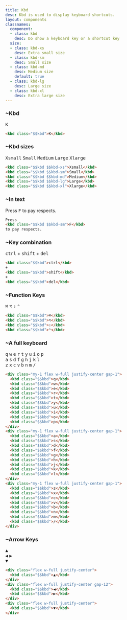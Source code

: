 ```yaml
---
title: Kbd
desc: Kbd is used to display keyboard shortcuts.
layout: components
classnames:
  component:
  - class: kbd
    desc: Do show a keyboard key or a shortcut key
  size:
  - class: kbd-xs
    desc: Extra small size
  - class: kbd-sm
    desc: Small size
  - class: kbd-md
    desc: Medium size
    default: true
  - class: kbd-lg
    desc: Large size
  - class: kbd-xl
    desc: Extra large size
---
```


<script>
  import Component from "$components/Component.svelte"
  import Translate from "$components/Translate.svelte"
</script>

### ~Kbd
<kbd class="kbd">K</kbd>

```html
<kbd class="$$kbd">K</kbd>
```


### ~Kbd sizes
<kbd class="kbd kbd-xs">Xsmall</kbd>
<kbd class="kbd kbd-sm">Small</kbd>
<kbd class="kbd kbd-md">Medium</kbd>
<kbd class="kbd kbd-lg">Large</kbd>
<kbd class="kbd kbd-xl">Xlarge</kbd>

```html
<kbd class="$$kbd $$kbd-xs">Xsmall</kbd>
<kbd class="$$kbd $$kbd-sm">Small</kbd>
<kbd class="$$kbd $$kbd-md">Medium</kbd>
<kbd class="$$kbd $$kbd-lg">Large</kbd>
<kbd class="$$kbd $$kbd-xl">Xlarge</kbd>
```


### ~In text

<span>Press <kbd class="kbd kbd-sm">F</kbd> to pay respects.</span>

```html
Press
<kbd class="$$kbd $$kbd-sm">F</kbd>
to pay respects.
```


### ~Key combination
<kbd class="kbd">ctrl</kbd>
+
<kbd class="kbd">shift</kbd>
+
<kbd class="kbd">del</kbd>

```html
<kbd class="$$kbd">ctrl</kbd>
+
<kbd class="$$kbd">shift</kbd>
+
<kbd class="$$kbd">del</kbd>
```


### ~Function Keys
<kbd class="kbd">⌘</kbd>
<kbd class="kbd">⌥</kbd>
<kbd class="kbd">⇧</kbd>
<kbd class="kbd">⌃</kbd>

```html
<kbd class="$$kbd">⌘</kbd>
<kbd class="$$kbd">⌥</kbd>
<kbd class="$$kbd">⇧</kbd>
<kbd class="$$kbd">⌃</kbd>
```


### ~A full keyboard
<div class="overflow-x-auto">
  <div class="flex justify-center gap-1 w-full mb-1">
    <kbd class="kbd">q</kbd>
    <kbd class="kbd">w</kbd>
    <kbd class="kbd">e</kbd>
    <kbd class="kbd">r</kbd>
    <kbd class="kbd">t</kbd>
    <kbd class="kbd">y</kbd>
    <kbd class="kbd">u</kbd>
    <kbd class="kbd">i</kbd>
    <kbd class="kbd">o</kbd>
    <kbd class="kbd">p</kbd>
  </div>
  <div class="flex justify-center gap-1 w-full mb-1">
    <kbd class="kbd">a</kbd>
    <kbd class="kbd">s</kbd>
    <kbd class="kbd">d</kbd>
    <kbd class="kbd">f</kbd>
    <kbd class="kbd">g</kbd>
    <kbd class="kbd">h</kbd>
    <kbd class="kbd">j</kbd>
    <kbd class="kbd">k</kbd>
    <kbd class="kbd">l</kbd>
  </div>
  <div class="flex justify-center gap-1 w-full mb-1">
    <kbd class="kbd">z</kbd>
    <kbd class="kbd">x</kbd>
    <kbd class="kbd">c</kbd>
    <kbd class="kbd">v</kbd>
    <kbd class="kbd">b</kbd>
    <kbd class="kbd">n</kbd>
    <kbd class="kbd">m</kbd>
    <kbd class="kbd">/</kbd>
  </div>
</div>

```html
<div class="my-1 flex w-full justify-center gap-1">
  <kbd class="$$kbd">q</kbd>
  <kbd class="$$kbd">w</kbd>
  <kbd class="$$kbd">e</kbd>
  <kbd class="$$kbd">r</kbd>
  <kbd class="$$kbd">t</kbd>
  <kbd class="$$kbd">y</kbd>
  <kbd class="$$kbd">u</kbd>
  <kbd class="$$kbd">i</kbd>
  <kbd class="$$kbd">o</kbd>
  <kbd class="$$kbd">p</kbd>
</div>
<div class="my-1 flex w-full justify-center gap-1">
  <kbd class="$$kbd">a</kbd>
  <kbd class="$$kbd">s</kbd>
  <kbd class="$$kbd">d</kbd>
  <kbd class="$$kbd">f</kbd>
  <kbd class="$$kbd">g</kbd>
  <kbd class="$$kbd">h</kbd>
  <kbd class="$$kbd">j</kbd>
  <kbd class="$$kbd">k</kbd>
  <kbd class="$$kbd">l</kbd>
</div>
<div class="my-1 flex w-full justify-center gap-1">
  <kbd class="$$kbd">z</kbd>
  <kbd class="$$kbd">x</kbd>
  <kbd class="$$kbd">c</kbd>
  <kbd class="$$kbd">v</kbd>
  <kbd class="$$kbd">b</kbd>
  <kbd class="$$kbd">n</kbd>
  <kbd class="$$kbd">m</kbd>
  <kbd class="$$kbd">/</kbd>
</div>
```


### ~Arrow Keys
<div class="flex justify-center w-full">
  <kbd class="kbd">▲</kbd>
</div>
<div class="flex justify-center gap-12 w-full">
  <kbd class="kbd">◀︎</kbd>
  <kbd class="kbd">▶︎</kbd>
</div>
<div class="flex justify-center w-full">
  <kbd class="kbd">▼</kbd>
</div>

```html
<div class="flex w-full justify-center">
  <kbd class="$$kbd">▲</kbd>
</div>
<div class="flex w-full justify-center gap-12">
  <kbd class="$$kbd">◀︎</kbd>
  <kbd class="$$kbd">▶︎</kbd>
</div>
<div class="flex w-full justify-center">
  <kbd class="$$kbd">▼</kbd>
</div>
```
